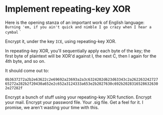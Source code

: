 # Implement repeating-key XOR

Here is the opening stanza of an important work of English language:
`Burning 'em, if you ain't quick and nimble
I go crazy when I hear a cymbal`
`

Encrypt it, under the key `ICE`, using repeating-key XOR.

In repeating-key XOR, you'll sequentially apply each byte of the key; the first byte of plaintext will be XOR'd against I, the next C, then I again for the 4th byte, and so on.

It should come out to:

`
0b3637272a2b2e63622c2e69692a23693a2a3c6324202d623d63343c2a26226324272765272a282b2f20430a652e2c652a3124333a653e2b2027630c692b20283165286326302e27282f
`

Encrypt a bunch of stuff using your repeating-key XOR function. Encrypt your mail. Encrypt your password file. Your .sig file. Get a feel for it. I promise, we aren't wasting your time with this.
